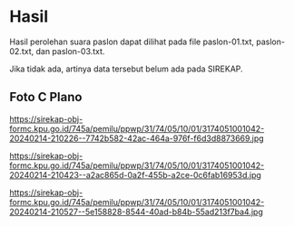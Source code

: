 # Hasil

Hasil perolehan suara paslon dapat dilihat pada file paslon-01.txt, paslon-02.txt, dan paslon-03.txt.

Jika tidak ada, artinya data tersebut belum ada pada SIREKAP.

## Foto C Plano

https://sirekap-obj-formc.kpu.go.id/745a/pemilu/ppwp/31/74/05/10/01/3174051001042-20240214-210226--7742b582-42ac-464a-976f-f6d3d8873669.jpg

https://sirekap-obj-formc.kpu.go.id/745a/pemilu/ppwp/31/74/05/10/01/3174051001042-20240214-210423--a2ac865d-0a2f-455b-a2ce-0c6fab16953d.jpg

https://sirekap-obj-formc.kpu.go.id/745a/pemilu/ppwp/31/74/05/10/01/3174051001042-20240214-210527--5e158828-8544-40ad-b84b-55ad213f7ba4.jpg

